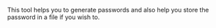 This tool helps you to generate passwords and also help you store the password in a file if you wish to.
